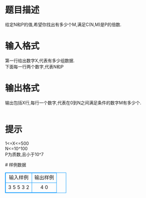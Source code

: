 # 

 
 # 题目描述 
<p>
给定N和P的值,希望你找出有多少个M,满足C(N,M)是P的倍数.</p> 

 
 # 输入格式 
<p>
第一行给出数字X,代表有多少组数据.<br>下面每一行两个数字,代表N和P<br></p> 

 
 # 输出格式 
<p>
输出包括X行,每行一个数字,代表在0到N之间满足条件的数字M有多少个.<br><br></p> 

 
 # 提示 
<p>
1<=X<=500<br>N<=10^100<br>P为质数,且小于10^7</p> 
# 样例数据
<style>
        table,table tr th, table tr td { border:1px solid #0094ff; }
        table { width: 200px; min-height: 25px; line-height: 25px; text-align: center; border-collapse: collapse;}   
    </style>
<table>
	<tr>
		<td>输入样例</td>
		<td>输出样例</td>
	</tr>
<tr><td>3
5 5
3 2
</td><td>4
0</td></tr></table>
